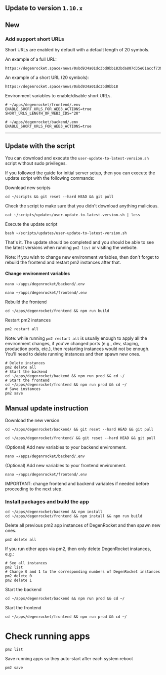 ## Update to version `1.10.x`

## New

### Add support short URLs

Short URLs are enabled by default with a default length of 20 symbols.

An example of a full URL:

```
https://degenrocket.space/news/0xbd934a01dc3bd9bb183bda807d35e61accf7396c527b8a3d029c20c00b294cf029997be953772da32483b077eea856e6bafcae7a2aff95ae572af25dd3e204a71b
```

An example of a short URL (20 symbols):

```
https://degenrocket.space/news/0xbd934a01dc3bd9bb18
```

Environment variables to enable/disable short URLs.

```
# ~/apps/degenrocket/frontend/.env
ENABLE_SHORT_URLS_FOR_WEB3_ACTIONS=true
SHORT_URLS_LENGTH_OF_WEB3_IDS="20"
```

```
# ~/apps/degenrocket/backend/.env
ENABLE_SHORT_URLS_FOR_WEB3_ACTIONS=true
```

---

## Update with the script

You can download and execute the `user-update-to-latest-version.sh` script without sudo privileges.

If you followed the guide for initial server setup, then you can execute the update script with the following commands:

Download new scripts

```
cd ~/scripts && git reset --hard HEAD && git pull
```

Check the script to make sure that you didn't download anything malicious.

```
cat ~/scripts/updates/user-update-to-latest-version.sh | less
```

Execute the update script

```
bash ~/scripts/updates/user-update-to-latest-version.sh
```

That's it. The update should be completed and you should be able to see the latest versions when running `pm2 list` or visiting the website.

Note: if you wish to change new environment variables, then don't forget to rebuild the frontend and restart pm2 instances after that.

#### Change environment variables

```
nano ~/apps/degenrocket/backend/.env
```

```
nano ~/apps/degenrocket/frontend/.env
```

Rebuild the frontend

```
cd ~/apps/degenrocket/frontend && npm run build
```

Restart pm2 instances

```
pm2 restart all
```

Note: while running `pm2 restart all` is usually enough to apply all the environment changes, if you've changed ports (e.g., dev, staging, production ports, etc.), then restarting instances would not be enough. You'll need to delete running instances and then spawn new ones. 

```
# Delete instances
pm2 delete all
# Start the backend
cd ~/apps/degenrocket/backend && npm run prod && cd ~/
# Start the frontend
cd ~/apps/degenrocket/frontend && npm run prod && cd ~/
# Save instances
pm2 save
```

## Manual update instruction

Download the new version

```
cd ~/apps/degenrocket/backend/ && git reset --hard HEAD && git pull
```

```
cd ~/apps/degenrocket/frontend/ && git reset --hard HEAD && git pull
```

(Optional) Add new variables to your backend environment.

```
nano ~/apps/degenrocket/backend/.env
```

(Optional) Add new variables to your frontend environment.

```
nano ~/apps/degenrocket/frontend/.env
```

IMPORTANT: change frontend and backend variables if needed before proceeding to the next step.

### Install packages and build the app

```
cd ~/apps/degenrocket/backend && npm install
cd ~/apps/degenrocket/frontend && npm install && npm run build
```

Delete all previous pm2 app instances of DegenRocket and then spawn new ones. 

```
pm2 delete all
```

If you run other apps via pm2, then only delete DegenRocket instances, e.g.:

```
# See all instances
pm2 list
# Change 0 and 1 to the corresponding numbers of DegenRocket instances
pm2 delete 0
pm2 delete 1
```

Start the backend

```
cd ~/apps/degenrocket/backend && npm run prod && cd ~/
```

Start the frontend

```
cd ~/apps/degenrocket/frontend && npm run prod && cd ~/
```

# Check running apps

```
pm2 list
```

Save running apps so they auto-start after each system reboot

```
pm2 save
```

